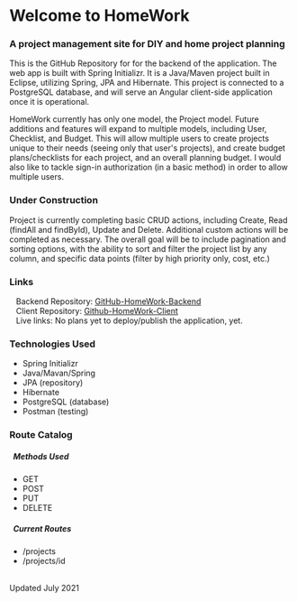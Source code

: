 # Welcome to HomeWork

### A project management site for DIY and home project planning

This is the GitHub Repository for for the backend of the application. The web app is built with Spring Initializr. It is a Java/Maven project built in Eclipse, utilizing Spring, JPA and Hibernate. This project is connected to a PostgreSQL database, and will serve an Angular client-side application once it is operational.

HomeWork currently has only one model, the Project model. Future additions and features will expand to multiple models, including User, Checklist, and Budget. This will allow multiple users to create projects unique to their needs (seeing only that user's projects), and create budget plans/checklists for each project, and an overall planning budget. I would also like to tackle sign-in authorization (in a basic method) in order to allow multiple users.

### Under Construction
Project is currently completing basic CRUD actions, including Create, Read (findAll and findById), Update and Delete. Additional custom actions will be completed as necessary. The overall goal will be to include pagination and sorting options, with the ability to sort and filter the project list by any column, and specific data points (filter by high priority only, cost, etc.)

### Links
&nbsp;&nbsp; Backend Repository: [GitHub-HomeWork-Backend](https://github.com/kbini28/homework-backend) <br>
&nbsp;&nbsp; Client Repository: [Github-HomeWork-Client](https://github.com/kbini28/homework-client) <br>
&nbsp;&nbsp; Live links: No plans yet to deploy/publish the application, yet.

### Technologies Used
-	Spring Initializr
-	Java/Mavan/Spring
-	JPA (repository)
-	Hibernate
-	PostgreSQL (database)
-	Postman (testing)

### Route Catalog
##### &nbsp; Methods Used
-	GET
-	POST
-	PUT
-	DELETE

##### &nbsp; Current Routes
-	/projects
-	/projects/id 

<br>
Updated July 2021